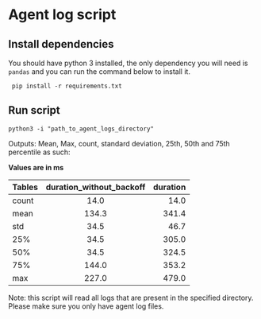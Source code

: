 # Agent log script

## Install dependencies
You should have python 3 installed, the only dependency you will need is `pandas` and you can run the command below to install it.

```shell
 pip install -r requirements.txt 
```

## Run script
```shell
python3 -i "path_to_agent_logs_directory"
```

Outputs:
Mean, Max, count, standard deviation, 25th, 50th and 75th percentile as such:

<b>Values are in ms</b>

| Tables        | duration_without_backoff  | duration  |
| ------------- |:-------------:            | -----:    |
| count         | 14.0                      | 14.0      |
| mean          | 134.3                     |   341.4   |
| std           | 34.5                      |    46.7   |
| 25%            | 34.5                     |    305.0  |
| 50%          | 34.5                       |    324.5  |
| 75%            | 144.0                    |    353.2  |
| max            | 227.0                    |    479.0  |

Note: this script will read all logs that are present in the specified directory. Please make sure you only have agent log files.
